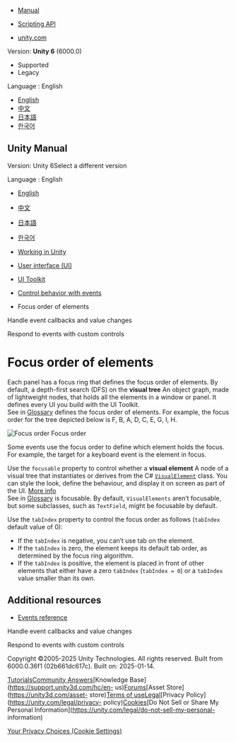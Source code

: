 [](https://docs.unity3d.com)

  * [Manual](../Manual/index.html)
  * [Scripting API](../ScriptReference/index.html)

  * [unity.com](https://unity.com/)

Version: **Unity 6** (6000.0)

  * Supported
  * Legacy

Language : English

  * [English](/Manual/UIE-focus-order.html)
  * [中文](/cn/current/Manual/UIE-focus-order.html)
  * [日本語](/ja/current/Manual/UIE-focus-order.html)
  * [한국어](/kr/current/Manual/UIE-focus-order.html)

[](https://docs.unity3d.com)

## Unity Manual

Version: Unity 6Select a different version

Language : English

  * [English](/Manual/UIE-focus-order.html)
  * [中文](/cn/current/Manual/UIE-focus-order.html)
  * [日本語](/ja/current/Manual/UIE-focus-order.html)
  * [한국어](/kr/current/Manual/UIE-focus-order.html)

  * [Working in Unity](working-in-unity.html)
  * [User interface (UI)](UIToolkits.html)
  * [UI Toolkit](UIElements.html)
  * [Control behavior with events](UIE-Events.html)
  * Focus order of elements

[](UIE-Events-Handling.html)

Handle event callbacks and value changes

[](UIE-events-handling-custom-control.html)

Respond to events with custom controls

# Focus order of elements

Each panel has a focus ring that defines the focus order of elements. By
default, a depth-first search (DFS) on the **visual tree** An object graph,
made of lightweight nodes, that holds all the elements in a window or panel.
It defines every UI you build with the UI Toolkit.  
See in [Glossary](Glossary.html#Visualtree) defines the focus order of
elements. For example, the focus order for the tree depicted below is F, B, A,
D, C, E, G, I, H.

![Focus order](../uploads/Main/focus-order.png) Focus order

Some events use the focus order to define which element holds the focus. For
example, the target for a keyboard event is the element in focus.

Use the `focusable` property to control whether a **visual element** A node of
a visual tree that instantiates or derives from the C#
[`VisualElement`](../ScriptReference/UIElements.VisualElement.html) class. You
can style the look, define the behaviour, and display it on screen as part of
the UI. [More info](UIE-VisualTree.html)  
See in [Glossary](Glossary.html#Visualelement) is focusable. By default,
`VisualElements` aren’t focusable, but some subclasses, such as `TextField`,
might be focusable by default.

Use the `tabIndex` property to control the focus order as follows (`tabIndex`
default value of 0):

  * If the `tabIndex` is negative, you can’t use tab on the element.
  * If the `tabIndex` is zero, the element keeps its default tab order, as determined by the focus ring algorithm.
  * If the `tabIndex` is positive, the element is placed in front of other elements that either have a zero `tabIndex` (`tabIndex = 0`) or a `tabIndex` value smaller than its own.

## Additional resources

  * [Events reference](UIE-Events-Reference.html)

[](UIE-Events-Handling.html)

Handle event callbacks and value changes

[](UIE-events-handling-custom-control.html)

Respond to events with custom controls

Copyright ©2005-2025 Unity Technologies. All rights reserved. Built from
6000.0.36f1 (02b661dc617c). Built on: 2025-01-14.

[Tutorials](https://learn.unity.com/)[Community
Answers](https://answers.unity3d.com)[Knowledge
Base](https://support.unity3d.com/hc/en-
us)[Forums](https://forum.unity3d.com)[Asset Store](https://unity3d.com/asset-
store)[Terms of
use](https://docs.unity3d.com/Manual/TermsOfUse.html)[Legal](https://unity.com/legal)[Privacy
Policy](https://unity.com/legal/privacy-
policy)[Cookies](https://unity.com/legal/cookie-policy)[Do Not Sell or Share
My Personal Information](https://unity.com/legal/do-not-sell-my-personal-
information)

[Your Privacy Choices (Cookie Settings)](javascript:void\(0\);)

